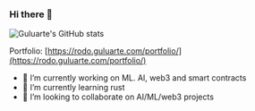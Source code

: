 ### Hi there 👋


![Guluarte's GitHub stats](https://github-readme-stats.vercel.app/api?username=guluarte&count_private=true)

Portfolio: [https://rodo.guluarte.com/portfolio/](https://rodo.guluarte.com/portfolio/)

- 🔭 I’m currently working on ML. AI, web3 and smart contracts
- 🌱 I’m currently learning rust
- 👯 I’m looking to collaborate on AI/ML/web3 projects
